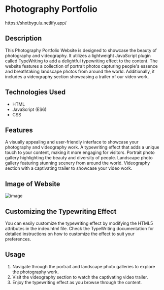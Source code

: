 # Photography Portfolio 

https://shotbygulu.netlify.app/ 

## Description

This Photography Portfolio Website is designed to showcase the beauty of photography and videography. It utilizes a lightweight JavaScript plugin called TypeWriting to add a delightful typewriting effect to the content. The website features a collection of portrait photos capturing people's essence and breathtaking landscape photos from around the world. Additionally, it includes a videography section showcasing a trailer of our video work.

## Technologies Used
- HTML
- JavaScript (ES6)
- CSS

## Features
A visually appealing and user-friendly interface to showcase your photography and videography work.
A typewriting effect that adds a unique touch to your content, making it more engaging for visitors.
Portrait photo gallery highlighting the beauty and diversity of people.
Landscape photo gallery featuring stunning scenery from around the world.
Videography section with a captivating trailer to showcase your video work.

## Image of Website
![image](https://github.com/tgulu/Photography/assets/86728005/1cc2136e-0488-4cf0-bd46-ed908e0d9603)

## Customizing the Typewriting Effect
You can easily customize the typewriting effect by modifying the HTML5 attributes in the index.html file. Check the TypeWriting documentation for detailed instructions on how to customize the effect to suit your preferences.

## Usage
1. Navigate through the portrait and landscape photo galleries to explore the photography work.
2. Visit the videography section to watch the captivating video trailer.
3. Enjoy the typewriting effect as you browse through the content.